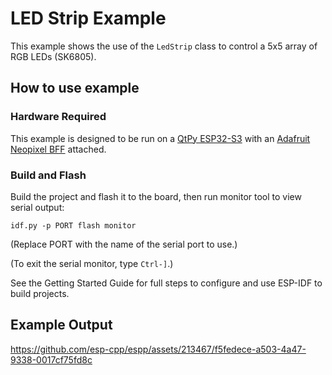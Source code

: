 # LED Strip Example 

This example shows the use of the `LedStrip` class to control a 5x5 array of RGB
LEDs (SK6805).

## How to use example

### Hardware Required

This example is designed to be run on a [QtPy
ESP32-S3](https://www.adafruit.com/product/5426) with an [Adafruit Neopixel
BFF](https://www.adafruit.com/product/5646) attached.


### Build and Flash

Build the project and flash it to the board, then run monitor tool to view serial output:

```
idf.py -p PORT flash monitor
```

(Replace PORT with the name of the serial port to use.)

(To exit the serial monitor, type ``Ctrl-]``.)

See the Getting Started Guide for full steps to configure and use ESP-IDF to build projects.

## Example Output

https://github.com/esp-cpp/espp/assets/213467/f5fedece-a503-4a47-9338-0017cf75fd8c

